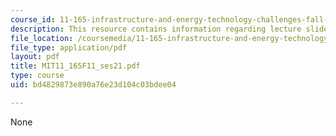 ```yaml
---
course_id: 11-165-infrastructure-and-energy-technology-challenges-fall-2011
description: This resource contains information regarding lecture slides.
file_location: /coursemedia/11-165-infrastructure-and-energy-technology-challenges-fall-2011/bd4829873e890a76e23d104c03bdee04_MIT11_165F11_ses21.pdf
file_type: application/pdf
layout: pdf
title: MIT11_165F11_ses21.pdf
type: course
uid: bd4829873e890a76e23d104c03bdee04

---
```

None